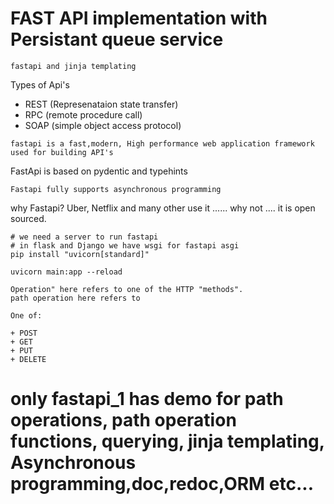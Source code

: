 # FAST API implementation with Persistant queue service
```
fastapi and jinja templating
```
Types of Api's
+ REST (Represenataion state transfer)
+ RPC (remote procedure call)
+ SOAP (simple object access protocol)

```
fastapi is a fast,modern, High performance web application framework used for building API's
```
FastApi is based on pydentic and typehints
```
Fastapi fully supports asynchronous programming
```
why Fastapi?
Uber, Netflix and many other use it ...... why not .... it is open sourced.

```
# we need a server to run fastapi
# in flask and Django we have wsgi for fastapi asgi
pip install "uvicorn[standard]"
```
```
uvicorn main:app --reload
```
```
Operation" here refers to one of the HTTP "methods".
path operation here refers to

One of:

+ POST
+ GET
+ PUT
+ DELETE
```

# only fastapi_1 has demo for path operations, path operation functions, querying, jinja templating, Asynchronous programming,doc,redoc,ORM etc...

